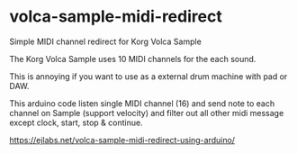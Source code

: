# volca-sample-midi-redirect
Simple MIDI channel redirect for Korg Volca Sample

The Korg Volca Sample uses 10 MIDI channels for the each sound.

This is annoying if you want to use as a external drum machine with pad or DAW.

This arduino code listen single MIDI channel (16) and send note to each channel on Sample (support velocity) and filter out all other midi message except clock, start, stop & continue.

https://ejlabs.net/volca-sample-midi-redirect-using-arduino/
